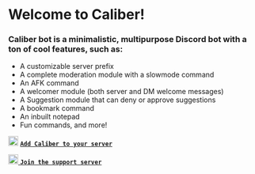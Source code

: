 # **Welcome to Caliber!**

### **Caliber bot is a minimalistic, multipurpose Discord bot with a ton of cool features, such as:**
- A customizable server prefix
- A complete moderation module with a slowmode command
- An AFK command
- A welcomer module (both server and DM welcome messages)
- A Suggestion module that can deny or approve suggestions
- A bookmark command
- An inbuilt notepad
- Fun commands, and more!

<img src=https://i.imgur.com/8pH8sDQ.png width = 20> [**`Add Caliber to your server`**](https://discord.com/oauth2/authorize?client_id=802870173627056138&permissions=939879511&redirect_uri=https%3A%2F%2Fdiscord.com%2Finvite%2F6snqDwAPK9&scope=bot&response_type=code)
<a href="https://discord.com/users/802870173627056138">

<img src=https://discord.com/assets/3437c10597c1526c3dbd98c737c2bcae.svg width = 20> [**`Join the support server`**](https://discord.com/invite/6snqDwAPK9)
